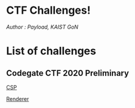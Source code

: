 # CTF Challenges!

*Author : Payload, KAIST GoN*

# List of challenges

## Codegate CTF 2020 Preliminary
[CSP](./2020/Codegate-Qual/CSP)

[Renderer](./2020/Codegate-Qual/Renderer)
